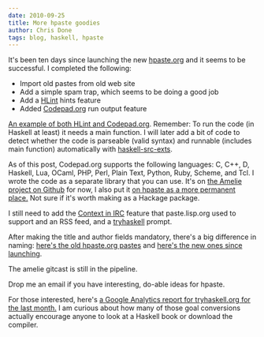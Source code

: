 ```yaml
---
date: 2010-09-25
title: More hpaste goodies
author: Chris Done
tags: blog, haskell, hpaste
---
```


It's been ten days since launching the new
[hpaste.org](http://hpaste.org/) and it seems to be successful. I
completed the following:

* Import old pastes from old web site
* Add a simple spam trap, which seems to be doing a good job
* Add a [HLint](http://community.haskell.org/~ndm/hlint/) hints feature
* Added [Codepad.org](http://codepad.org/) run output feature

[An example of both HLint and Codepad.org](http://hpaste.org/40093/xmonadhs). Remember:
To run the code (in Haskell at least) it needs a main function. I
will later add a bit of code to detect whether the code is
parseable (valid syntax) and runnable (includes main function)
automatically with
[haskell-src-exts](http://hackage.haskell.org/package/haskell-src-exts).

As of this post, Codepad.org supports the following languages: C,
C++, D, Haskell, Lua, OCaml, PHP, Perl, Plain Text, Python, Ruby,
Scheme, and Tcl. I wrote the code as a separate library that you
can use. It's on
[the Amelie project on Github](http://github.com/chrisdone/amelie/blob/master/src/Web/Codepad.hs)
for now, I also put it
[on hpaste as a more permanent place.](http://hpaste.org/40120/webcodepad)
Not sure if it's worth making as a Hackage package.

I still need to add the
[Context in IRC](http://bc.tech.coop/blog/041020.html) feature
that paste.lisp.org used to support and an RSS feed, and a
[tryhaskell](http://tryhaskell.org/) prompt.

After making the title and author fields mandatory, there's a big
difference in naming:
[here's the old hpaste.org pastes](http://i.imgur.com/qmsKR.png)
and
[here's the new ones since launching](http://i.imgur.com/ftYWL.png).

The amelie gitcast is still in the pipeline.

Drop me an email if you have interesting, do-able ideas for hpaste.

For those interested, here's
[a Google Analytics report for tryhaskell.org for the last month.](http://chrisdone.com/docs/GA_20100826-20100925.pdf)
I am curious about how many of those goal conversions actually
encourage anyone to look at a Haskell book or download the
compiler.
